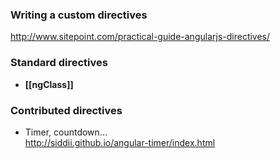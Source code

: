 ### Writing a custom directives

http://www.sitepoint.com/practical-guide-angularjs-directives/


### Standard directives 

* **[[ngClass]]**     


### Contributed directives 

* Timer, countdown...    
http://siddii.github.io/angular-timer/index.html